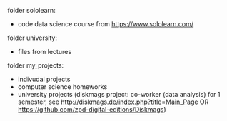 folder sololearn:
- code data science course from https://www.sololearn.com/

folder university:
- files from lectures

folder my_projects:
- indivudal projects
- computer science homeworks
- university projects (diskmags project: co-worker (data analysis) for 1 semester, see http://diskmags.de/index.php?title=Main_Page OR https://github.com/zpd-digital-editions/Diskmags)
